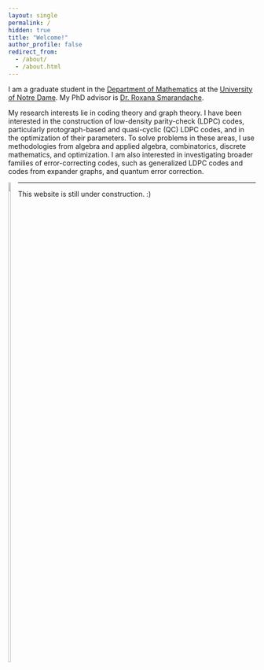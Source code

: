```yaml
---
layout: single
permalink: /
hidden: true
title: "Welcome!"
author_profile: false
redirect_from: 
  - /about/
  - /about.html
---
```


I am a graduate student in the [Department of Mathematics](https://math.nd.edu) at the [University of Notre Dame](https://www.nd.edu). My PhD advisor is [Dr. Roxana Smarandache](https://math.nd.edu/people/faculty/roxana-smarandache/). 

My research interests lie in coding theory and graph theory. I have been interested in the construction of low-density parity-check (LDPC) codes, particularly protograph-based and quasi-cyclic (QC) LDPC codes, and in the optimization of their parameters. To solve problems in these areas, I use methodologies from algebra and applied algebra, combinatorics, discrete mathematics, and optimization. I am also interested in investigating broader families of error-correcting codes, such as generalized LDPC codes and codes from expander graphs, and quantum error correction.

<div style="float: left">
    <img src="/images/me.HEIC" width="50%" height="50%">
</div>

---

This website is still under construction. :)
